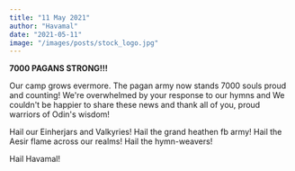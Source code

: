 ```yaml
---
title: "11 May 2021"
author: "Havamal"
date: "2021-05-11"
image: "/images/posts/stock_logo.jpg"
---
```


**7000 PAGANS STRONG!!!**

Our camp grows evermore. The pagan army now stands 7000 souls proud and counting! We're overwhelmed by your response to our hymns and We couldn't be happier to share these news and thank all of you, proud warriors of Odin's wisdom!

Hail our Einherjars and Valkyries! Hail the grand heathen fb army! Hail the Aesir flame across our realms! Hail the hymn-weavers!

Hail Havamal!